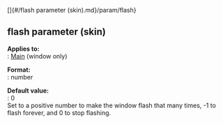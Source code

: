 []{#/flash parameter (skin).md}/param/flash}    
## flash parameter (skin)    
**Applies to:**    
:   [Main](/%7Bskin%7D/control/main) (window only)    
<!-- -->    
**Format:**    
:   number    
<!-- -->    
**Default value:**    
:   0    
Set to a positive number to make the window flash that many times, -1 to    
flash forever, and 0 to stop flashing.  